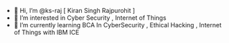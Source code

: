 - 👋 Hi, I’m @ks-raj [ Kiran Singh Rajpurohit ]
- 👀 I’m interested in Cyber Security , Internet of Things 
- 🌱 I’m currently learning  BCA In CyberSecurity , Ethical Hacking , Internet of Things with IBM ICE


<!---
ks-raj/ks-raj is a ✨ special ✨ repository because its `README.md` (this file) appears on your GitHub profile.
You can click the Preview link to take a look at your changes.
--->
